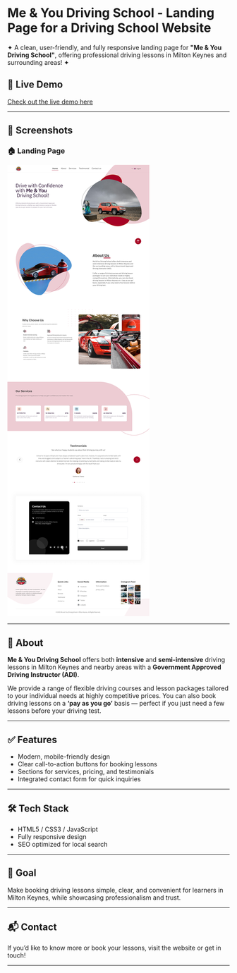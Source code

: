 # Me & You Driving School - Landing Page for a Driving School Website

✦ A clean, user-friendly, and fully responsive landing page for **"Me & You Driving School"**, offering professional driving lessons in Milton Keynes and surrounding areas! ✦

## 🚀 Live Demo
[Check out the live demo here](https://your-live-demo-link.com)

---

## 📸 Screenshots

### 🏠 Landing Page
![Screenshot 1](images/Home.png)

---

## 📖 About

**Me & You Driving School** offers both **intensive** and **semi-intensive** driving lessons in Milton Keynes and nearby areas with a **Government Approved Driving Instructor (ADI)**.

We provide a range of flexible driving courses and lesson packages tailored to your individual needs at highly competitive prices. You can also book driving lessons on a **‘pay as you go’** basis — perfect if you just need a few lessons before your driving test.

---

## ✅ Features

- Modern, mobile-friendly design
- Clear call-to-action buttons for booking lessons
- Sections for services, pricing, and testimonials
- Integrated contact form for quick inquiries

---

## 🛠️ Tech Stack

- HTML5 / CSS3 / JavaScript
- Fully responsive design
- SEO optimized for local search

---

## 🎯 Goal

Make booking driving lessons simple, clear, and convenient for learners in Milton Keynes, while showcasing professionalism and trust.

---

## 📬 Contact

If you’d like to know more or book your lessons, visit the website or get in touch!

---
